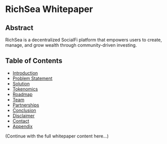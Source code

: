 # RichSea Whitepaper

## Abstract
RichSea is a decentralized SocialFi platform that empowers users to create, manage, and grow wealth through community-driven investing.

## Table of Contents
- [Introduction](#introduction)
- [Problem Statement](#problem-statement)
- [Solution](#solution)
- [Tokenomics](#tokenomics)
- [Roadmap](#roadmap)
- [Team](#team)
- [Partnerships](#partnerships)
- [Conclusion](#conclusion)
- [Disclaimer](#disclaimer)
- [Contact](#contact)
- [Appendix](#appendix)

(Continue with the full whitepaper content here…)
